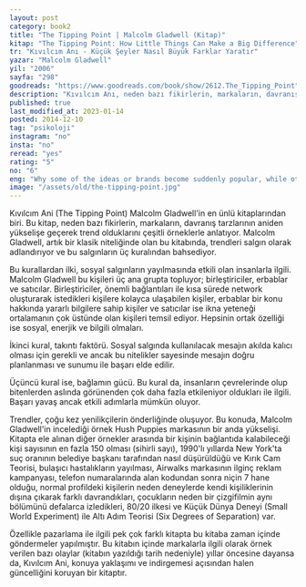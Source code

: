 ```yaml
---
layout: post  
category: book2  
title: "The Tipping Point | Malcolm Gladwell (Kitap)"  
kitap: "The Tipping Point: How Little Things Can Make a Big Difference"  
tr: "Kıvılcım Anı - Küçük Şeyler Nasıl Büyük Farklar Yaratır"  
yazar: "Malcolm Gladwell"  
yil: "2006"  
sayfa: "298"  
goodreads: "https://www.goodreads.com/book/show/2612.The_Tipping_Point"
description: "Kıvılcım Anı, neden bazı fikirlerin, markaların, davranış tarzlarının aniden yükselişe geçerek trend olduklarını anlatıyor. Malcolm Gladwell"
published: true
last_modified_at: 2023-01-14
posted: 2014-12-10
tag: "psikoloji"
instagram: "no"
insta: "no"
reread: "yes"
rating: "5"
no: "6"
eng: "Why some of the ideas or brands become suddenly popular, while others don’t? How do trends spread, how do they stick? A classic book of Malcolm Gladwell answers all these questions and many more on trends."
image: "/assets/old/the-tipping-point.jpg"
---
```


Kıvılcım Ani (The Tipping Point) Malcolm Gladwell'in en ünlü kitaplarından biri. Bu kitap, neden bazı fikirlerin, markaların, davranış tarzlarının aniden yükselişe geçerek trend olduklarını çeşitli örneklerle anlatıyor. Malcolm Gladwell, artık bir klasik niteliğinde olan bu kitabında, trendleri salgın olarak adlandırıyor ve bu salgınların üç kuralından bahsediyor.   
  
Bu kurallardan ilki, sosyal salgınların yayılmasında etkili olan insanlarla ilgili. Malcolm Gladwell bu kişileri üç ana grupta topluyor; birleştiriciler, erbablar ve satıcılar. Birleştiriciler, önemli bağlantıları ile kısa sürede network oluşturarak istedikleri kişilere kolayca ulaşabilen kişiler, erbablar bir konu hakkında yararlı bilgilere sahip kişiler ve satıcılar ise ikna yeteneği ortalamanın çok üstünde olan kişileri temsil ediyor. Hepsinin ortak özelliği ise sosyal, enerjik ve bilgili olmaları.   
  
İkinci kural, takıntı faktörü. Sosyal salgında kullanılacak mesajın akılda kalıcı olması için gerekli ve ancak bu nitelikler sayesinde mesajın doğru planlanması ve sunumu ile başarı elde edilir.   
  
Üçüncü kural ise, bağlamın gücü. Bu kural da, insanların çevrelerinde olup bitenlerden aslında görünenden çok daha fazla etkileniyor oldukları ile ilgili. Başarı yavaş ancak etkili adımlarla mümkün oluyor. 
  
Trendler, çoğu kez yenilikçilerin önderliğinde oluşuyor. Bu konuda, Malcolm Gladwell'in incelediği örnek Hush Puppies markasının bir anda yükselişi. Kitapta ele alınan diğer örnekler arasında bir kişinin bağlantıda kalabileceği kişi sayısının en fazla 150 olması (sihirli sayı), 1990'lı yıllarda New York'ta suç oranının belediye başkanı tarafından nasıl düşürüldüğü ve Kırık Cam Teorisi, bulaşıcı hastalıkların yayılması, Airwalks markasının ilginç reklam kampanyası, telefon numaralarında alan kodundan sonra niçin 7 hane olduğu, normal profildeki kişilerin neden deneylerde kendi kişiliklerinin dışına çıkarak farklı davrandıkları, çocukların neden bir çizgifilmin aynı bölümünü defalarca izledikleri, 80/20 ilkesi ve Küçük Dünya Deneyi (Small World Experiment) ile Altı Adım Teorisi (Six Degrees of Separation) var.   
  
Özellikle pazarlama ile ilgili pek çok farklı kitapta bu kitaba zaman içinde göndermeler yapılmıştır. Bu kitabın içinde markalarla ilgili olarak örnek verilen bazı olaylar (kitabın yazıldığı tarih nedeniyle) yıllar öncesine dayansa da, Kıvılcım Ani, konuya yaklaşımı ve indirgemesi açısından halen güncelliğini koruyan bir kitaptır.   

